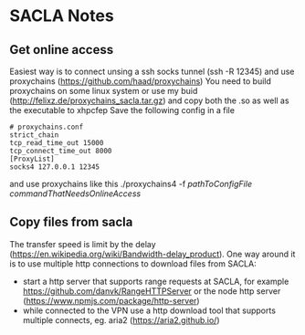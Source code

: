 # SACLA Notes

## Get online access
Easiest way is to connect unsing a ssh socks tunnel (ssh -R 12345) and use proxychains (https://github.com/haad/proxychains)
You need to build proxychains on some linux system or use my buid (http://felixz.de/proxychains_sacla.tar.gz) and copy both the .so as well as the executable to xhpcfep
Save the following config in a file
```
# proxychains.conf
strict_chain
tcp_read_time_out 15000
tcp_connect_time_out 8000
[ProxyList]
socks4 127.0.0.1 12345 
```
and use proxychains like this ./proxychains4 -f _pathToConfigFile_ _commandThatNeedsOnlineAccess_


## Copy files from sacla
The transfer speed is limit by the delay (https://en.wikipedia.org/wiki/Bandwidth-delay_product).
One way around it is to use multiple http connections to download files from SACLA:
- start a http server that supports range requests at SACLA, for example https://github.com/danvk/RangeHTTPServer or the node http server (https://www.npmjs.com/package/http-server) 
- while connected to the VPN use a http download tool that supports multiple connects, eg. aria2 (https://aria2.github.io/)


